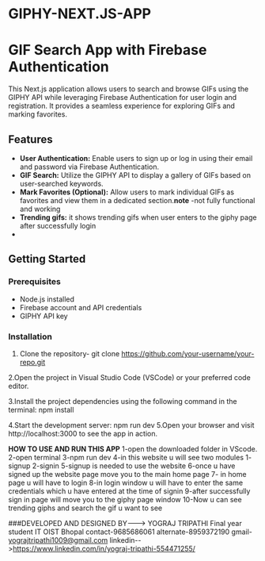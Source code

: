 # GIPHY-NEXT.JS-APP
# GIF Search App with Firebase Authentication

This Next.js application allows users to search and browse GIFs using the GIPHY API while leveraging Firebase Authentication for user login and registration. It provides a seamless experience for exploring GIFs and marking favorites.

## Features

- **User Authentication:** Enable users to sign up or log in using their email and password via Firebase Authentication.
- **GIF Search:** Utilize the GIPHY API to display a gallery of GIFs based on user-searched keywords.
- **Mark Favorites (Optional):** Allow users to mark individual GIFs as favorites and view them in a dedicated section.**note** -not fully functional and working
- **Trending gifs:** it shows trending gifs when user enters to the giphy page after successfully login
- 

## Getting Started

### Prerequisites

- Node.js installed
- Firebase account and API credentials
- GIPHY API key

### Installation

1. Clone the repository-
   git clone https://github.com/your-username/your-repo.git

2.Open the project in Visual Studio Code (VSCode) or your preferred code editor.

3.Install the project dependencies using the following command in the terminal:
      npm install

4.Start the development server:
   npm run dev
5.Open your browser and visit http://localhost:3000 to see the app in action.

**HOW TO USE AND RUN THIS APP**
1-open the downloaded folder in VScode.
2-open terminal
3-npm run dev
4-in this website u will see two modules 1- signup 2-signin
5-signup is needed to use the website
6-once u have signed up the website page move you to the main home page
7- in home page u will have to login
8-in login window u will have to enter the same credentials which u have entered at the time of signin
9-after successfully sign in page will move you to the giphy page window 
10-Now u can see trending giphs and search the gif u want to see




###DEVELOPED AND DESIGNED BY--->
YOGRAJ TRIPATHI
Final year student IT OIST Bhopal
contact-9685686061 
alternate-8959372190
gmail- yograjtripathi1009@gmail.com
linkedin-->https://www.linkedin.com/in/yograj-tripathi-554471255/



